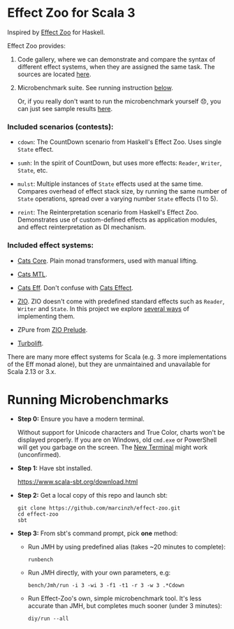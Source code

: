 # Effect Zoo for Scala 3

Inspired by [Effect Zoo](https://github.com/ocharles/effect-zoo) for Haskell.

Effect Zoo provides:

1. Code gallery, where we can demonstrate and compare the syntax of different effect systems, when they are assigned the same task. The sources are located [here](https://github.com/marcinzh/effect-zoo/tree/main/modules/core/src/main/scala/effect_zoo/contests).

2. Microbenchmark suite. See running instruction [below](#running-microbenchmarks).

   Or, if you really don't want to run the microbenchmark yourself 😞, you can just see sample results [here](https://gist.github.com/marcinzh/711a0810e7915e0e36c3f8c3ba78a6a0).


### Included scenarios (contests):

- `cdown`: The CountDown scenario from Haskell's Effect Zoo. Uses single `State` effect.

- `sumh`: In the spirit of CountDown, but uses more effects: `Reader`, `Writer`, `State`, etc.

- `mulst`: Multiple instances of `State` effects used at the same time. Compares overhead of effect stack size, by running the same number of `State` operations,  spread over a varying number `State` effects (1 to 5).

- `reint`: The Reinterpretation scenario from Haskell's Effect Zoo. Demonstrates use of custom-defined effects as application modules, and effect reinterpretation as DI mechanism.


### Included effect systems:

- [Cats Core](https://github.com/typelevel/cats). Plain monad transformers, used with manual lifting.

- [Cats MTL](https://github.com/typelevel/cats-mtl).

- [Cats Eff](https://github.com/atnos-org/eff). Don't confuse with [Cats Effect](https://github.com/typelevel/cats-effect).

- [ZIO](https://github.com/zio/zio). ZIO doesn't come with predefined standard effects such as
`Reader`, `Writer` and `State`. In this project we explore [several ways](https://github.com/marcinzh/effect-zoo/tree/main/modules/core/src/main/scala/effect_zoo/auxx/zio_/rws) of implementing them.

- ZPure from [ZIO Prelude](https://github.com/zio/zio-prelude).

- [Turbolift](https://github.com/marcinzh/turbolift).

There are many more effect systems for Scala (e.g. 3 more implementations of the Eff monad alone), but they are unmaintained and unavailable for Scala 2.13 or 3.x.

# Running Microbenchmarks

- **Step 0:** Ensure you have a modern terminal.

  Without support for Unicode characters and True Color, charts won't be displayed properly. If you are on Windows, old `cmd.exe` or PowerShell will get you garbage on the screen. The [New Terminal](https://github.com/Microsoft/Terminal) might work (unconfirmed).

- **Step 1:** Have sbt installed.

  https://www.scala-sbt.org/download.html

- **Step 2:** Get a local copy of this repo and launch sbt:

  ```
  git clone https://github.com/marcinzh/effect-zoo.git
  cd effect-zoo
  sbt
  ```

- **Step 3:** From sbt's command prompt, pick **one** method:

  - Run JMH by using predefined alias (takes ~20 minutes to complete):  
    ```
    runbench
    ```
  
  - Run JMH directly, with your own parameters, e.g:  
    ```
    bench/Jmh/run -i 3 -wi 3 -f1 -t1 -r 3 -w 3 .*Cdown
    ```
  
  - Run Effect-Zoo's own, simple microbenchmark tool. It's less accurate than JMH, but completes much sooner (under 3 minutes):  
    ```
    diy/run --all
    ```
